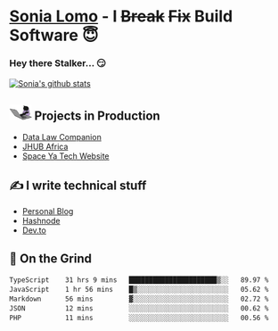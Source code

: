 # [Sonia Lomo](https://sonylomo.github.io/) - I ~~Break~~ ~~Fix~~ Build Software 😇
### Hey there Stalker... 😏 

<a href="https://github.com/sonylomo/github-readme-stats">
  <img align="center" src="https://media.giphy.com/media/lU05nFSW6Y2A/giphy.gif" alt="Sonia's github stats" />
</a>

## <img src="assets/devcat.gif" width="40"> Projects in Production
- [Data Law Companion](https://datalawcompanion.org/)
- [JHUB Africa](https://jhubafrica.com/)
- [Space Ya Tech Website](https://www.spaceyatech.com/)

## ✍️ I write technical stuff
- [Personal Blog](https://sonylomo-github-io.vercel.app/blog)
- [Hashnode](https://sonylomo.hashnode.dev/)
- [Dev.to](https://dev.to/sonylomo)

## 🤡 On the Grind
<!--START_SECTION:waka-->

```txt
TypeScript    31 hrs 9 mins   ██████████████████████▒░░   89.97 %
JavaScript    1 hr 56 mins    █▒░░░░░░░░░░░░░░░░░░░░░░░   05.62 %
Markdown      56 mins         ▓░░░░░░░░░░░░░░░░░░░░░░░░   02.72 %
JSON          12 mins         ░░░░░░░░░░░░░░░░░░░░░░░░░   00.62 %
PHP           11 mins         ░░░░░░░░░░░░░░░░░░░░░░░░░   00.56 %
```

<!--END_SECTION:waka-->
